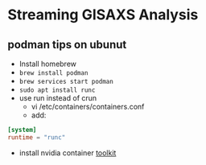 # Streaming GISAXS Analysis


## podman tips on ubunut
* Install homebrew
* `brew install podman`
* `brew services start podman`
* `sudo apt install runc`
* use run instead of crun
    * vi /etc/containers/containers.conf
    * add:

``` toml
[system]
runtime = "runc"

```
* install nvidia container [toolkit](https://docs.nvidia.com/datacenter/cloud-native/container-toolkit/latest/install-guide.html)
